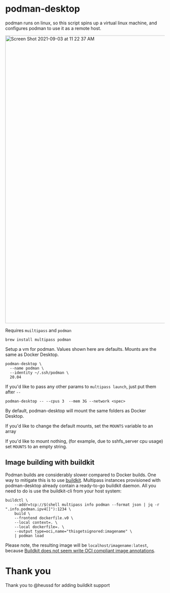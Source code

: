 # podman-desktop

podman runs on linux, so this script spins up a virtual linux machine, and configures podman to use it as a remote host.

<img width="907" alt="Screen Shot 2021-09-03 at 11 22 37 AM" src="https://user-images.githubusercontent.com/32407/132029535-20ab9aac-6c8d-440e-9122-660363e7f10a.png">

Requires `muiltipass` and `podman`

    brew install multipass podman

Setup a vm for podman. Values shown here are defaults. Mounts are the same as Docker Desktop.

    podman-desktop \
      --name podman \
      --identity ~/.ssh/podman \
      20.04

If you'd like to pass any other params to `multipass launch`, just put them after `--`

    podman-desktop -- --cpus 3  --mem 3G --network <spec>

By default, podman-desktop will mount the same folders as Docker Desktop.

If you'd like to change the default mounts, set the `MOUNTS` variable to an array

If you'd like to mount nothing, (for example, due to sshfs_server cpu usage) set `MOUNTS` to an empty string.


## Image building with buildkit

Podman builds are considerably slower compared to Docker builds. One way to mitigate this is to use [buildkit](https://github.com/moby/buildkit). Multipass instances provisioned with podman-desktop already contain a ready-to-go buildkit daemon. All you need to do is use the buildkit-cli from your host system:

	buildctl \
		--addr=tcp://$(shell multipass info podman --format json | jq -r ".info.podman.ipv4[]"):1234 \
		build \
		--frontend dockerfile.v0 \
		--local context=. \
		--local dockerfile=. \
		--output type=oci,name="thisgetsignored:imagename" \                                                                                               
		| podman load
	

Please note, the resulting image will be `localhost/imagename:latest`, because [Buildkit does not seem write OCI compliant image annotations](https://github.com/containers/podman/issues/12560#issuecomment-990826349-permalink).


# Thank you

Thank you to @heussd for adding buildkit support
